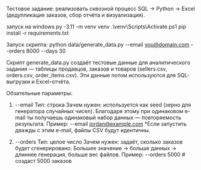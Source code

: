 Тестовое задание: реализовать сквозной процесс SQL → Python → Excel
(дедупликация заказов, сбор отчёта и визуализация).


запуск на windows 
py -3.11 -m venv venv
.\venv\Scripts\Activate.ps1
pip install -r requirements.txt


Запуск скрипта:
python data/generate_data.py --email you@domain.com --orders 8000 --days 30

Скрипт generate_data.py создаёт тестовые данные для аналитического задания — таблицы продавцов, заказов и товаров (sellers.csv, orders.csv, order_items.csv).
Эти данные потом используются для SQL-выгрузки и Excel-отчёта.

Обзательные параметры:
1. --email 
Тип: строка
Зачем нужен: используется как seed (зерно для генератора случайных чисел).
Благодаря этому при одинаковом e-mail ты получаешь одинаковый набор данных — повторяемость результата.
Пример:
--email jordan@example.com
*Если запустить дважды с этим e-mail, файлы CSV будут идентичны.

2. --orders
Тип: целое число
Зачем нужен: задаёт, сколько заказов будет сгенерировано.
Большее значение → больше данных → длиннее генерация, больше вес файлов.
Пример:
--orders 5000  # создаст 5000 заказов